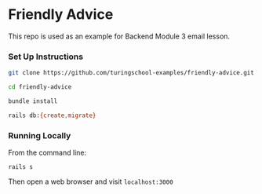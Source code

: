 # Friendly Advice

This repo is used as an example for Backend Module 3 email lesson.

### Set Up Instructions

```bash
git clone https://github.com/turingschool-examples/friendly-advice.git friendly-advice

cd friendly-advice

bundle install

rails db:{create,migrate}
```

### Running Locally

From the command line:

`rails s`

Then open a web browser and visit `localhost:3000`

